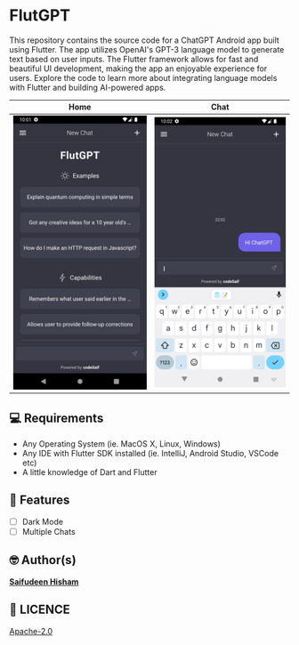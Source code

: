 # FlutGPT

This repository contains the source code for a ChatGPT Android app built using Flutter. The app utilizes OpenAI's GPT-3 language model to generate text based on user inputs. The Flutter framework allows for fast and beautiful UI development, making the app an enjoyable experience for users. Explore the code to learn more about integrating language models with Flutter and building AI-powered apps.

| Home                             | Chat                              |
| --------------------------------- | --------------------------------- |
| <img src="screenshots/home.png" width="400">  | <img src="screenshots/chat.png" width="400">  |

## 💻 Requirements

- Any Operating System (ie. MacOS X, Linux, Windows)
- Any IDE with Flutter SDK installed (ie. IntelliJ, Android Studio, VSCode etc)
- A little knowledge of Dart and Flutter

## 📝 Features

- [ ] Dark Mode
- [ ] Multiple Chats

## 🤓 Author(s)

**[Saifudeen Hisham](https://www.instagram.com/beSaif)**


## 🔖 LICENCE

[Apache-2.0](https://github.com/JideGuru/FlutterEbookApp/blob/master/LICENSE)